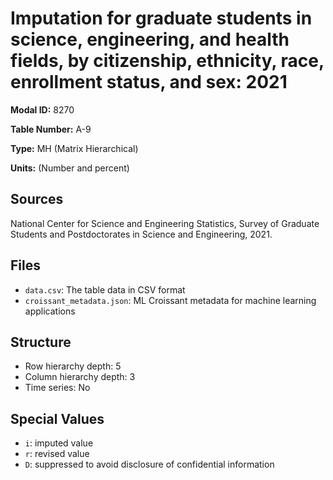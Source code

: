 # Imputation for graduate students in science, engineering, and health fields, by citizenship, ethnicity, race, enrollment status, and sex: 2021

**Modal ID:** 8270

**Table Number:** A-9

**Type:** MH (Matrix Hierarchical)

**Units:** (Number and percent)

## Sources

National Center for Science and Engineering Statistics, Survey of Graduate Students and Postdoctorates in Science and Engineering, 2021.

## Files

- `data.csv`: The table data in CSV format
- `croissant_metadata.json`: ML Croissant metadata for machine learning applications

## Structure

- Row hierarchy depth: 5
- Column hierarchy depth: 3
- Time series: No

## Special Values

- `i`: imputed value
- `r`: revised value
- `D`: suppressed to avoid disclosure of confidential information
